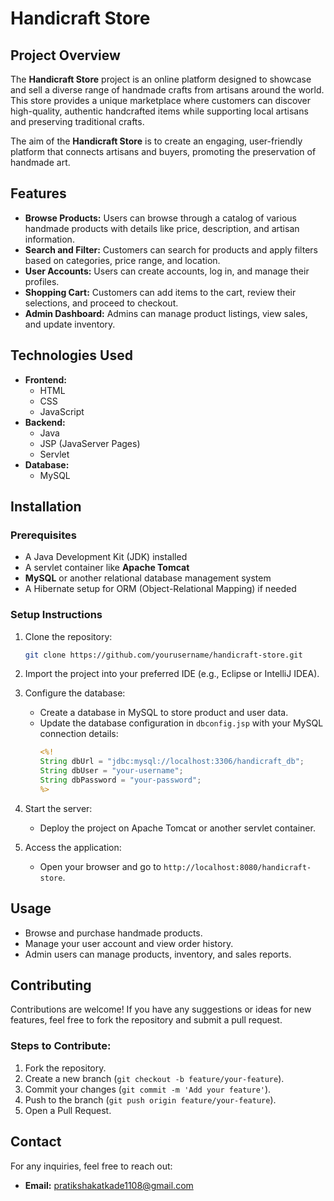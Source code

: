 
# Handicraft Store

## Project Overview
The **Handicraft Store** project is an online platform designed to showcase and sell a diverse range of handmade crafts from artisans around the world. This store provides a unique marketplace where customers can discover high-quality, authentic handcrafted items while supporting local artisans and preserving traditional crafts.

The aim of the **Handicraft Store** is to create an engaging, user-friendly platform that connects artisans and buyers, promoting the preservation of handmade art.

## Features
- **Browse Products:** Users can browse through a catalog of various handmade products with details like price, description, and artisan information.
- **Search and Filter:** Customers can search for products and apply filters based on categories, price range, and location.
- **User Accounts:** Users can create accounts, log in, and manage their profiles.
- **Shopping Cart:** Customers can add items to the cart, review their selections, and proceed to checkout.
- **Admin Dashboard:** Admins can manage product listings, view sales, and update inventory.

## Technologies Used
- **Frontend:**
  - HTML
  - CSS
  - JavaScript
- **Backend:**
  - Java
  - JSP (JavaServer Pages)
  - Servlet
- **Database:**
  - MySQL



## Installation

### Prerequisites
- A Java Development Kit (JDK) installed
- A servlet container like **Apache Tomcat**
- **MySQL** or another relational database management system
- A Hibernate setup for ORM (Object-Relational Mapping) if needed

### Setup Instructions
1. Clone the repository:
   ```bash
   git clone https://github.com/yourusername/handicraft-store.git
   ```

2. Import the project into your preferred IDE (e.g., Eclipse or IntelliJ IDEA).

3. Configure the database:
   - Create a database in MySQL to store product and user data.
   - Update the database configuration in `dbconfig.jsp` with your MySQL connection details:
     ```jsp
     <%! 
     String dbUrl = "jdbc:mysql://localhost:3306/handicraft_db";
     String dbUser = "your-username";
     String dbPassword = "your-password";
     %>
     ```

4. Start the server:
   - Deploy the project on Apache Tomcat or another servlet container.

5. Access the application:
   - Open your browser and go to `http://localhost:8080/handicraft-store`.

## Usage
- Browse and purchase handmade products.
- Manage your user account and view order history.
- Admin users can manage products, inventory, and sales reports.


## Contributing
Contributions are welcome! If you have any suggestions or ideas for new features, feel free to fork the repository and submit a pull request.

### Steps to Contribute:
1. Fork the repository.
2. Create a new branch (`git checkout -b feature/your-feature`).
3. Commit your changes (`git commit -m 'Add your feature'`).
4. Push to the branch (`git push origin feature/your-feature`).
5. Open a Pull Request.

## Contact
For any inquiries, feel free to reach out:
- **Email:** pratikshakatkade1108@gmail.com

